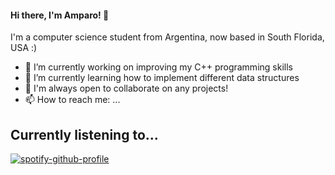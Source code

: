 #### Hi there, I'm Amparo! 👋

I'm a computer science student from Argentina, now based in South Florida, USA :)

- 🔭 I’m currently working on improving my C++ programming skills
- 🌱 I’m currently learning how to implement different data structures
- 👯 I'm always open to collaborate on any projects!
- 📫 How to reach me: ...

## Currently listening to...
[![spotify-github-profile](https://spotify-github-profile.vercel.app/api/view?uid=ampigp&cover_image=true&theme=novatorem&show_offline=false&background_color=121212&bar_color=53b14f&bar_color_cover=true)](https://github.com/kittinan/spotify-github-profile)


